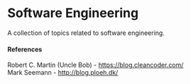 # Software Engineering
A collection of topics related to software engineering.

#### References  
Robert C. Martin (Uncle Bob) - https://blog.cleancoder.com/  
Mark Seemann - http://blog.ploeh.dk/  
